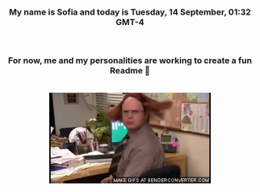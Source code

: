 


<div align="center">
<h3 >My name is Sofia and today is Tuesday, 14 September, 01:32 GMT-4</h3><br>
<h3 >For now, me and my personalities are working to create a fun Readme 👋
</h3><br>
<img src='img/dwight.gif' alt='working...'/>
</div>
